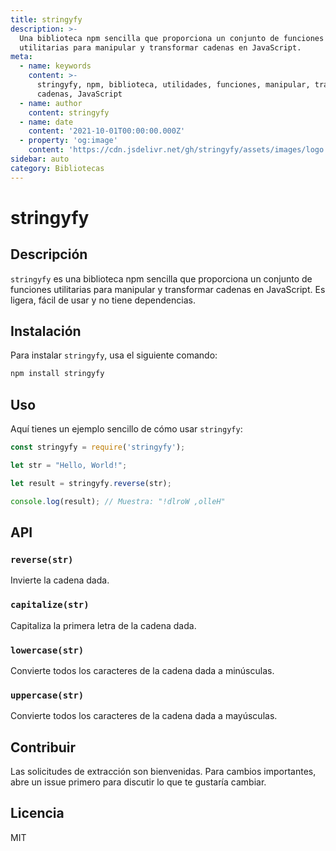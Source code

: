 ```yaml
---
title: stringyfy
description: >-
  Una biblioteca npm sencilla que proporciona un conjunto de funciones
  utilitarias para manipular y transformar cadenas en JavaScript.
meta:
  - name: keywords
    content: >-
      stringyfy, npm, biblioteca, utilidades, funciones, manipular, transformar,
      cadenas, JavaScript
  - name: author
    content: stringyfy
  - name: date
    content: '2021-10-01T00:00:00.000Z'
  - property: 'og:image'
    content: 'https://cdn.jsdelivr.net/gh/stringyfy/assets/images/logo.png'
sidebar: auto
category: Bibliotecas
---
```


# stringyfy

## Descripción

`stringyfy` es una biblioteca npm sencilla que proporciona un conjunto de funciones utilitarias para manipular y transformar cadenas en JavaScript. Es ligera, fácil de usar y no tiene dependencias.

## Instalación

Para instalar `stringyfy`, usa el siguiente comando:

```bash
npm install stringyfy
```

## Uso

Aquí tienes un ejemplo sencillo de cómo usar `stringyfy`:

```javascript
const stringyfy = require('stringyfy');

let str = "Hello, World!";

let result = stringyfy.reverse(str);

console.log(result); // Muestra: "!dlroW ,olleH"
```

## API

### `reverse(str)`

Invierte la cadena dada.

### `capitalize(str)`

Capitaliza la primera letra de la cadena dada.

### `lowercase(str)`

Convierte todos los caracteres de la cadena dada a minúsculas.

### `uppercase(str)`

Convierte todos los caracteres de la cadena dada a mayúsculas.

## Contribuir

Las solicitudes de extracción son bienvenidas. Para cambios importantes, abre un issue primero para discutir lo que te gustaría cambiar.

## Licencia

MIT
